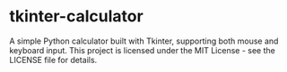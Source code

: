 # tkinter-calculator
A simple Python calculator built with Tkinter, supporting both mouse and keyboard input.
This project is licensed under the MIT License - see the LICENSE file for details.
